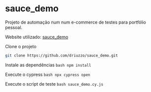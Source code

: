 # sauce_demo

Projeto de automação num num e-commerce de testes para portfólio pessoal.

Website utilizado: [sauce_demo](http://saucedemo.com/)

Clone o projeto

```bash
git clone https://github.com/driuzzo/sauce_demo.git
```

Instale as dependências
    ```bash
npm install```

Execute o cypress
    ```bash
npx cypress open```

Execute o script de teste
    ```bash
sauce_demo.cy.js```
